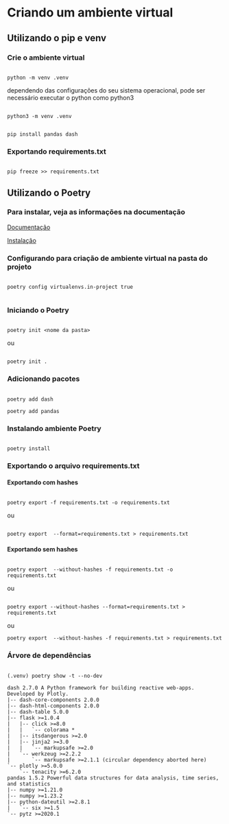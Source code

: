 # Criando um ambiente virtual

## Utilizando o pip e venv

### Crie o ambiente virtual 

```shell

python -m venv .venv

```

dependendo das configurações do seu sistema operacional, pode ser necessário executar o python como python3

```shell

python3 -m venv .venv

```

```shell

pip install pandas dash

```

### Exportando requirements.txt

```shell

pip freeze >> requirements.txt

```

## Utilizando o Poetry


### Para instalar, veja as informações na documentação

[Documentação](https://python-poetry.org)

[Instalação](https://python-poetry.org/docs/#installation)

### Configurando para criação de ambiente virtual na pasta do projeto

```shell

poetry config virtualenvs.in-project true


```

### Iniciando o Poetry

```shell

poetry init <nome da pasta>

```

ou

```shell

poetry init .

```

### Adicionando pacotes


```shell

poetry add dash

poetry add pandas

```

### Instalando ambiente Poetry


```shell

poetry install

```

### Exportando o arquivo requirements.txt

#### Exportando com hashes

```shell

poetry export -f requirements.txt -o requirements.txt

```

ou

```shell

poetry export  --format=requirements.txt > requirements.txt

```


#### Exportando sem hashes


```shell

poetry export  --without-hashes -f requirements.txt -o requirements.txt

```

ou

```shell

poetry export --without-hashes --format=requirements.txt > requirements.txt

```

ou

```shell
poetry export  --without-hashes -f requirements.txt > requirements.txt

```



### Árvore de dependências

```shell

(.venv) poetry show -t --no-dev

dash 2.7.0 A Python framework for building reactive web-apps. Developed by Plotly.
|-- dash-core-components 2.0.0
|-- dash-html-components 2.0.0
|-- dash-table 5.0.0
|-- flask >=1.0.4
|   |-- click >=8.0 
|   |   `-- colorama * 
|   |-- itsdangerous >=2.0
|   |-- jinja2 >=3.0
|   |   `-- markupsafe >=2.0
|   `-- werkzeug >=2.2.2
|       `-- markupsafe >=2.1.1 (circular dependency aborted here)
`-- plotly >=5.0.0
    `-- tenacity >=6.2.0
pandas 1.5.2 Powerful data structures for data analysis, time series, and statistics
|-- numpy >=1.21.0
|-- numpy >=1.23.2
|-- python-dateutil >=2.8.1
|   `-- six >=1.5
`-- pytz >=2020.1

```

